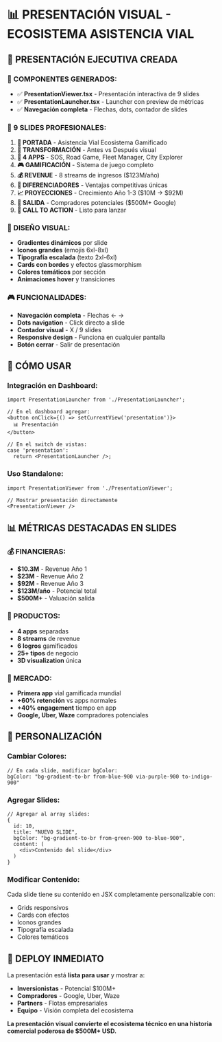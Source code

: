 # 📊 PRESENTACIÓN VISUAL - ECOSISTEMA ASISTENCIA VIAL

## 🎯 PRESENTACIÓN EJECUTIVA CREADA

### **📱 COMPONENTES GENERADOS:**
- ✅ **PresentationViewer.tsx** - Presentación interactiva de 9 slides
- ✅ **PresentationLauncher.tsx** - Launcher con preview de métricas
- ✅ **Navegación completa** - Flechas, dots, contador de slides

### **🎨 9 SLIDES PROFESIONALES:**

1. **🚗 PORTADA** - Asistencia Vial Ecosistema Gamificado
2. **🔄 TRANSFORMACIÓN** - Antes vs Después visual
3. **📱 4 APPS** - SOS, Road Game, Fleet Manager, City Explorer
4. **🎮 GAMIFICACIÓN** - Sistema de juego completo
5. **💰 REVENUE** - 8 streams de ingresos ($123M/año)
6. **🌟 DIFERENCIADORES** - Ventajas competitivas únicas
7. **📈 PROYECCIONES** - Crecimiento Año 1-3 ($10M → $92M)
8. **🎯 SALIDA** - Compradores potenciales ($500M+ Google)
9. **🚀 CALL TO ACTION** - Listo para lanzar

### **🎨 DISEÑO VISUAL:**
- **Gradientes dinámicos** por slide
- **Iconos grandes** (emojis 6xl-8xl)
- **Tipografía escalada** (texto 2xl-6xl)
- **Cards con bordes** y efectos glassmorphism
- **Colores temáticos** por sección
- **Animaciones hover** y transiciones

### **🎮 FUNCIONALIDADES:**
- **Navegación completa** - Flechas ← →
- **Dots navigation** - Click directo a slide
- **Contador visual** - X / 9 slides
- **Responsive design** - Funciona en cualquier pantalla
- **Botón cerrar** - Salir de presentación

## 🚀 CÓMO USAR

### **Integración en Dashboard:**
```tsx
import PresentationLauncher from './PresentationLauncher';

// En el dashboard agregar:
<button onClick={() => setCurrentView('presentation')}>
  📊 Presentación
</button>

// En el switch de vistas:
case 'presentation':
  return <PresentationLauncher />;
```

### **Uso Standalone:**
```tsx
import PresentationViewer from './PresentationViewer';

// Mostrar presentación directamente
<PresentationViewer />
```

## 📊 MÉTRICAS DESTACADAS EN SLIDES

### **💰 FINANCIERAS:**
- **$10.3M** - Revenue Año 1
- **$23M** - Revenue Año 2  
- **$92M** - Revenue Año 3
- **$123M/año** - Potencial total
- **$500M+** - Valuación salida

### **📱 PRODUCTOS:**
- **4 apps** separadas
- **8 streams** de revenue
- **6 logros** gamificados
- **25+ tipos** de negocio
- **3D visualization** única

### **🎯 MERCADO:**
- **Primera app** vial gamificada mundial
- **+60% retención** vs apps normales
- **+40% engagement** tiempo en app
- **Google, Uber, Waze** compradores potenciales

## 🎨 PERSONALIZACIÓN

### **Cambiar Colores:**
```tsx
// En cada slide, modificar bgColor:
bgColor: "bg-gradient-to-br from-blue-900 via-purple-900 to-indigo-900"
```

### **Agregar Slides:**
```tsx
// Agregar al array slides:
{
  id: 10,
  title: "NUEVO SLIDE",
  bgColor: "bg-gradient-to-br from-green-900 to-blue-900",
  content: (
    <div>Contenido del slide</div>
  )
}
```

### **Modificar Contenido:**
Cada slide tiene su contenido en JSX completamente personalizable con:
- Grids responsivos
- Cards con efectos
- Iconos grandes
- Tipografía escalada
- Colores temáticos

## 🚀 DEPLOY INMEDIATO

La presentación está **lista para usar** y mostrar a:
- **Inversionistas** - Potencial $100M+
- **Compradores** - Google, Uber, Waze
- **Partners** - Flotas empresariales
- **Equipo** - Visión completa del ecosistema

**La presentación visual convierte el ecosistema técnico en una historia comercial poderosa de $500M+ USD.**